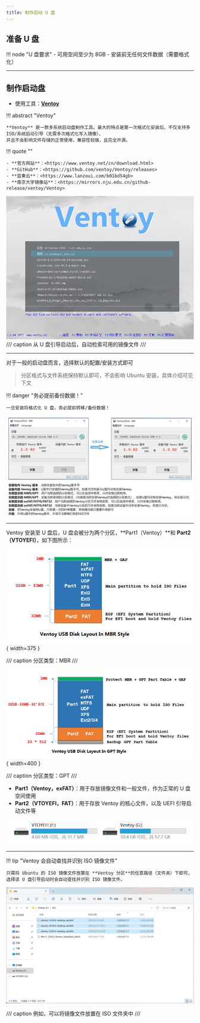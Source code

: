 ```yaml
---
title: 制作启动 U 盘
---
```


## 准备 U 盘

!!! node "U 盘要求"
    - 可用空间至少为 8GB
    - 安装前无任何文件数据（需要格式化）

---

## 制作启动盘

- 使用工具：**[Ventoy](https://www.ventoy.net/)**

!!! abstract "Ventoy"

    **Ventoy** 是一款多系统启动盘制作工具。最大的特点是第一次格式化安装后，不仅支持多 ISO/系统启动引导（无需多次格式化写入镜像），
    并且不会影响文件存储的正常使用，兼容性较强，且完全开源。

!!! quote ""

    - **官方网站**：<https://www.ventoy.net/cn/download.html>
    - **GitHub**：<https://github.com/ventoy/Ventoy/releases>
    - **蓝奏云**：<https://www.lanzoui.com/b01bd54gb>
    - **南京大学镜像站**：<https://mirrors.nju.edu.cn/github-release/ventoy/Ventoy>

![](../../assets/images/ubuntu/ventoy-1.png)
/// caption
从 U 盘引导启动后，自动检索可用的镜像文件
///

---

对于一般的启动盘而言，选择默认的配置/安装方式即可

> 分区格式与文件系统保持默认即可，不会影响 Ubuntu 安装，具体介绍可见下文

!!! danger "务必提前备份数据！"

    一旦安装将格式化 U 盘，务必提前转移/备份数据！

![](../../assets/images/ubuntu/ventoy2disk.png)

---

Ventoy 安装至 U 盘后，U 盘会被分为两个分区，**Part1（Ventoy）**和 **Part2（VTOYEFI）**，如下图所示：

<div class="grid" markdown>

![](../../assets/images/ubuntu/ventoy-mbr.png){ width=375 }

/// caption
分区类型：MBR
///

![](../../assets/images/ubuntu/ventoy-gpt.png){ width=400 }

/// caption
分区类型：GPT
///

</div>

- **Part1（Ventoy，exFAT）**：用于存放镜像文件和一般文件，作为正常的 U 盘空间使用
- **Part2（VTOYEFI，FAT）**：用于存放 Ventoy 的核心文件，以及 UEFI 引导启动文件等

![](../../assets/images/ubuntu/ventoy-part.png)

---

!!! tip "Ventoy 会自动查找并识别 ISO 镜像文件"

    只需将 Ubuntu 的 ISO 镜像文件放置在 **Ventoy 分区**的任意路径（文件夹）下即可，选择该 U 盘引导启动时会自动查找并识别 ISO 镜像文件。

![](../../assets/images/ubuntu/ubuntu-iso.png)

/// caption
例如，可以将镜像文件放置在 ISO 文件夹中
///
